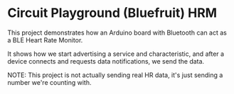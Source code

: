 # Circuit Playground (Bluefruit) HRM 

This project demonstrates how an Arduino board with Bluetooth can act as a BLE Heart Rate Monitor. 

It shows how we start advertising a service and characteristic, and after a device connects and requests data notifications, we send the data. 

NOTE: This project is not actually sending real HR data, it's just sending a number we're counting with. 

